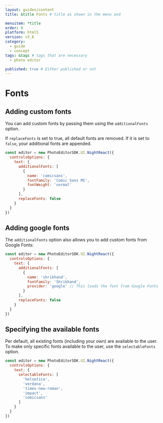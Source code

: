 ```yaml
---
layout: guides/content
title: &title Fonts # title as shown in the menu and 

menuitem: *title
order: 0
platform: html5
version: v3_6
category: 
  - guide
  - concept
tags: &tags # tags that are necessary
  - photo editor 

published: true # Either published or not 
---
```

# Fonts

## Adding custom fonts

You can add custom fonts by passing them using the `additionalFonts` option.

If `replaceFonts` is set to true, all default fonts are removed. If it is set to `false`, your
additional fonts are appended.

```js
const editor = new PhotoEditorSDK.UI.NightReact({
  controlsOptions: {
    text: {
      additionalFonts: [
        {
          name: 'comicsans',
          fontFamily: 'Comic Sans MS',
          fontWeight: 'normal'
        }
      ],
      replaceFonts: false
    }
  }
})
```

## Adding google fonts

The `additionalFonts` option also allows you to add custom fonts from Google Fonts:

```js
const editor = new PhotoEditorSDK.UI.NightReact({
  controlsOptions: {
    text: {
      additionalFonts: [
        {
          name: 'shrikhand',
          fontFamily: 'Shrikhand',
          provider: 'google' // This loads the font from Google Fonts
        }
      ],
      replaceFonts: false
    }
  }
})
```

## Specifying the available fonts

Per default, all existing fonts (including your own) are available to the user. To make only
specific fonts available to the user, use the `selectableFonts` option.

```js
const editor = new PhotoEditorSDK.UI.NightReact({
  controlsOptions: {
    text: {
      selectableFonts: [
        'helvetica',
        'verdana',
        'times-new-roman',
        'impact',
        'comicsans'
      ]
    }
  }
})
```
